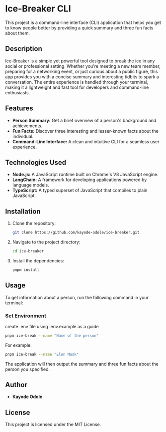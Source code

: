 # Ice-Breaker CLI

This project is a command-line interface (CLI) application that helps you get to know people better by providing a quick summary and three fun facts about them.

## Description

Ice-Breaker is a simple yet powerful tool designed to break the ice in any social or professional setting. Whether you're meeting a new team member, preparing for a networking event, or just curious about a public figure, this app provides you with a concise summary and interesting tidbits to spark a conversation. The entire experience is handled through your terminal, making it a lightweight and fast tool for developers and command-line enthusiasts.

## Features

- **Person Summary:** Get a brief overview of a person's background and achievements.
- **Fun Facts:** Discover three interesting and lesser-known facts about the individual.
- **Command-Line Interface:** A clean and intuitive CLI for a seamless user experience.

## Technologies Used

- **Node.js:** A JavaScript runtime built on Chrome's V8 JavaScript engine.
- **LangChain:** A framework for developing applications powered by language models.
- **TypeScript:** A typed superset of JavaScript that compiles to plain JavaScript.

## Installation

1.  Clone the repository:
    ```bash
    git clone https://github.com/kayode-odole/ice-breaker.git
    ```
2.  Navigate to the project directory:
    ```bash
    cd ice-breaker
    ```
3.  Install the dependencies:
    ```bash
    pnpm install
    ```

## Usage

To get information about a person, run the following command in your terminal:

### Set Environment

create .env file using .env.example as a guide

```bash
pnpm ice-break --name "Name of the person"
```

For example:

```bash
pnpm ice-break --name "Elon Musk"
```

The application will then output the summary and three fun facts about the person you specified.

## Author

- **Kayode Odole**

## License

This project is licensed under the MIT License.
